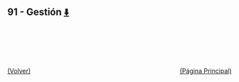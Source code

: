 
<html>
<body>
<h2>91 - Gestión <a href="https://downgit.github.io/#/home?url=https://github.com/Apuntes-FIUBA/Apuntes-Electronica/tree/main/91 - Gestión" style="font-size:20px">  ⬇️ </a></h2>
<ul>
</ul>
</body>
</html>















<br><br><br><br><br><a href="../" style="float: left">(Volver)</a> <a href="https://apuntes-fiuba.github.io/Apuntes-Electronica" style="float: right">(Página Principal)</a>
